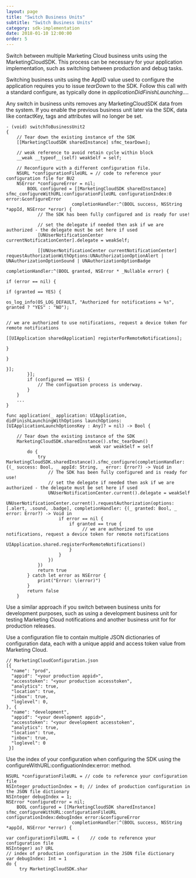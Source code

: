 ```yaml
---
layout: page
title: "Switch Business Units"
subtitle: "Switch Business Units"
category: sdk-implementation
date: 2018-01-10 12:00:00
order: 5
---
```


Switch between multiple Marketing Cloud business units using the MarketingCloudSDK. This process can be necessary for your application implementation, such as switching between production and debug tasks.

Switching business units using the AppID value used to configure the application requires you to issue *tearDown* to the SDK. Follow this call with a standard configure, as typically done in *applicationDidFinishLaunching...*.

Any switch in business units removes any MarketingCloudSDK data from the system. If you enable the previous business unit later via the SDK, data like contactKey, tags and attributes will no longer be set.
```
- (void) switchToBusinessUnit2
{
    // Tear down the existing instance of the SDK
    [[MarketingCloudSDK sharedInstance] sfmc_tearDown];

    // weak reference to avoid retain cycle within block
    __weak __typeof__(self) weakSelf = self;

    // Reconfigure with a different configuration file.
    NSURL *configurationFileURL = // code to reference your configuration file for BU2
    NSError *configureError = nil;
        BOOL configured = [[MarketingCloudSDK sharedInstance] sfmc_configureWithURL:configurationFileURL configurationIndex:0 error:&configureError
                         completionHandler:^(BOOL success, NSString *appId, NSError *error) {
            // The SDK has been fully configured and is ready for use!

            // set the delegate if needed then ask if we are authorized - the delegate must be set here if used
            [UNUserNotificationCenter currentNotificationCenter].delegate = weakSelf;

            [[UNUserNotificationCenter currentNotificationCenter] requestAuthorizationWithOptions:UNAuthorizationOptionAlert | UNAuthorizationOptionSound | UNAuthorizationOptionBadge
                                                                        completionHandler:^(BOOL granted, NSError * _Nullable error) {
                                                                            if (error == nil) {
                                                                                if (granted == YES) {
                                                                                    os_log_info(OS_LOG_DEFAULT, "Authorized for notifications = %s", granted ? "YES" : "NO");

                                                                                    // we are authorized to use notifications, request a device token for remote notifications
                                                                                    [[UIApplication sharedApplication] registerForRemoteNotifications];
                                                                                }
                                                                            }
                                                                        }];        
        }];
        if (configured == YES) {
            // The configuation process is underway.
        }
    }
    ...
}
```
```
func application(_ application: UIApplication, didFinishLaunchingWithOptions launchOptions: [UIApplicationLaunchOptionsKey : Any]? = nil) -> Bool {

    // Tear down the existing instance of the SDK
    MarketingCloudSDK.sharedInstance().sfmc_tearDown()
                                weak var weakSelf = self
        do {
            try MarketingCloudSDK.sharedInstance().sfmc_configure(completionHandler: {(_ success: Bool, _ appId: String, _ error: Error?) -> Void in
                // The SDK has been fully configured and is ready for use!
                // set the delegate if needed then ask if we are authorized - the delegate must be set here if used
                UNUserNotificationCenter.current().delegate = weakSelf
                UNUserNotificationCenter.current().requestAuthorization(options: [.alert, .sound, .badge], completionHandler: {(_ granted: Bool, _ error: Error?) -> Void in
                    if error == nil {
                        if granted == true {
                             // we are authorized to use notifications, request a device token for remote notifications
                            UIApplication.shared.registerForRemoteNotifications()
                        }
                    }
                })
            })
            return true
        } catch let error as NSError {
            print("Error: \(error)")
        }
        return false
    }
```

Use a similar approach if you switch between business units for development purposes, such as using a development business unit for testing Marketing Cloud notifications and another business unit for for production releases.

Use a configuration file to contain multiple JSON dictionaries of configuration data, each with a unique appid and access token value from Marketing Cloud.
```
// MarketingCloudConfiguration.json
[{
  "name": "prod",
  "appid": "<your production appid>",
  "accesstoken": "<your production accesstoken",
  "analytics": true,
  "location": true,
  "inbox": true,
  "loglevel": 0,
}, {
  "name": "development",  
  "appid": "<your development appid>",
  "accesstoken": "<your development accesstoken",
  "analytics": true,
  "location": true,
  "inbox": true,
  "loglevel": 0
 }]
```
Use the index of your configuration when configuring the SDK using the configureWithURL:configuationIndex:error: method.
```
NSURL *configurationFileURL = // code to reference your configuration file
NSInteger productionIndex = 0; // index of production configuration in the JSON file dictionary
NSInteger debugIndex = 1;
NSError *configureError = nil;
    BOOL configured = [[MarketingCloudSDK sharedInstance] sfmc_configureWithURL:configurationFileURL configurationIndex:debugIndex error:&configureError
                         completionHandler:^(BOOL success, NSString *appId, NSError *error) {
```
```
var configurationFileURL = (    // code to reference your configuration file
NSInteger) as? URL
// index of production configuration in the JSON file dictionary
var debugIndex: Int = 1
do {
     try MarketingCloudSDK.shar
```

